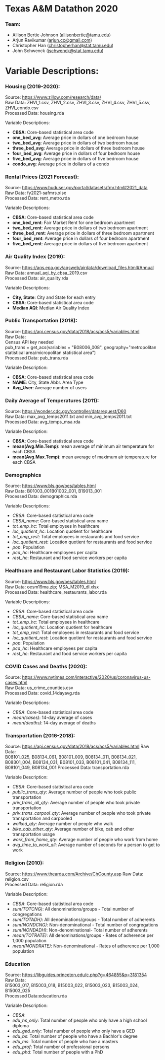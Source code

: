 # Texas A&M Datathon 2020

### Team: 
- Allison Bertie Johnson (allisonbertie@tamu.edu)
- Arjun Ravikumar (arjun.cc@gmail.com)
- Christopher Han (christopherhan@stat.tamu.edu)
- John Schwenck (jschwenck@stat.tamu.edu)

# Variable Descriptions:  

### Housing (2019-2020):

Source: https://www.zillow.com/research/data/  
Raw Data: ZHVI_1.csv, ZHVI_2.csv, ZHVI_3.csv, ZHVI_4.csv, ZHVI_5.csv, ZHVI_condo.csv  
Processed Data: housing.rda 

Variable Descriptions:

- **CBSA**: Core-based statistical area code 
- **one_bed_avg**: Average price in dollars of one bedroom house
- **two_bed_avg**: Average price in dollars of two bedroom house
- **three_bed_avg**: Average price in dollars of three bedroom house
- **four_bed_avg**: Average price in dollars of four bedroom house
- **five_bed_avg**: Average price in dollars of five bedroom house
- **condo_avg**: Average price in dollars of a condo

### Rental Prices (2021 Forecast):

Source: https://www.huduser.gov/portal/datasets/fmr.html#2021_data   
Raw Data: fy2021-safmrs.xlsx  
Processed Data: rent_metro.rda

Variable Descriptions:

- **CBSA**: Core-based statistical area code 
- **one_bed_rent**: Fair Market Rent for one bedroom apartment
- **two_bed_rent**: Average price in dollars of two bedroom apartment
- **three_bed_rent**: Average price in dollars of three bedroom apartment
- **four_bed_rent**: Average price in dollars of four bedroom apartment
- **five_bed_rent**: Average price in dollars of five bedroom apartment

### Air Quality Index (2019): 

Source: https://aqs.epa.gov/aqsweb/airdata/download_files.html#Annual   
Raw Data: annual_aqi_by_cbsa_2019.csv   
Processed Data: air_quality.rda   

Variable Descriptions:  

- **City, State**: City and State for each entry
- **CBSA**:  Core-based statistical area code 
- **Median AQI**: Median Air Quality Index

### Public Transportation (2018): 

Source: https://api.census.gov/data/2018/acs/acs5/variables.html    
Raw Data:     
Census API key needed    
pub_trans = get_acs(variables = "B08006_008", 
                    geography="metropolitan statistical area/micropolitan statistical area")    
Processed Data: pub_trans.rda   

Variable Description: 

- **CBSA**: Core-based statistical area code  
- **NAME**: City, State Abbr. Area Type 
- **Avg_User**: Average number of users   

### Daily Average of Temperatures (2011):

Source: https://wonder.cdc.gov/controller/datarequest/D60     
Raw Data: max_avg_temps2011.txt and min_avg_temps2011.txt     
Processed Data: avg_temps_msa.rda     

Variable Description:

- **CBSA**: Core-based statistical area code 
- **mean(Avg.Min.Temp)**: mean average of minimum air temperature for each CBSA 
- **mean(Avg.Max.Temp)**: mean average of maximum air temperature for each CBSA 

### Demographics

Source: https://www.bls.gov/oes/tables.html    
Raw Data: B01003_001B01002_001, B19013_001    
Processed Data: demographics.rda      

Variable Descriptions:

- *CBSA*: Core-based statistical area code
- *CBSA_name*: Core-based statistical area name
- *tot_emp_hc*: Total employees in healthcare
- *loc_quotient_hc*: Location quotient for healthcare
- *tot_emp_rest*: Total employees in restaurants and food service
- *loc_quotient_rest*: Location quotient for restaurants and food service
- *pop*: Population
- *pca_hc*: Healthcare employees per capita
- *rest_hc*: Restaurant and food service workers per capita

### Healthcare and Restaurant Labor Statistics (2019):

Source: https://www.bls.gov/oes/tables.html   
Raw Data: oesm19ma.zip; MSA_M2019_dl.xlsx   
Processed Data: healthcare_restaurants_labor.rda    

Variable Descriptions:

- *CBSA*: Core-based statistical area code
- *CBSA_name*: Core-based statistical area name
- *tot_emp_hc*: Total employees in healthcare
- *loc_quotient_hc*: Location quotient for healthcare
- *tot_emp_rest*: Total employees in restaurants and food service
- *loc_quotient_rest*: Location quotient for restaurants and food service
- *pop*: Population
- *pca_hc*: Healthcare employees per capita
- *rest_hc*: Restaurant and food service workers per capita

### COVID Cases and Deaths (2020):

Source: https://www.nytimes.com/interactive/2020/us/coronavirus-us-cases.html   
Raw Data: us_crime_counties.csv   
Processed Data: covid_14dayavg.rda    

Variable Descriptions:

- *CBSA*: Core-based statistical area code
- *mean(cases)*: 14-day average of cases
- *mean(deaths)*: 14-day average of deaths

### Transportation (2016-2018):

Source: https://api.census.gov/data/2018/acs/acs5/variables.html
Raw Data:   
B08101_025, B08134_061, B08101_009, B08134_011, B08134_021, B08301_004, B08134_031, B08101_033, B08101_041, B08134_111, B08101_049, B08134_001
Processed Data: transportation.rda  

Variable Description: 

- *CBSA*: Core-based statistical area code
- *public_trans_qty*: Average number of people who took public transportation
- *priv_trans_all_qty*: Average number of people who took private transportation
- *priv_trans_carpool_qty*: Average number of people who took private transportation and carpooled
- *walked_qty*: Average number of people who walk
- *bike_cab_other_qty*: Average number of bike, cab and other transportation usage
- *work_from_home_qty*: Average number of people who work from home
- *avg_time_to_work_all*: Average number of seconds for a person to get to work 

### Religion (2010):

Source: https://www.thearda.com/Archive/ChCounty.asp
Raw Data: religion.csv  
Processed Data: religion.rda  

Variable Description: 

- *CBSA*: Core-based statistical area code
- *sum(TOTCNG)*: All denominations/groups - Total number of congregations
- *sum(TOTADH)*: All denominations/groups - Total number of adherents 
- *sum(NONDCNG)*: Non-denominational - Total number of congregations
- *sum(NONDADH)*: Non-denominational- Total number of adherents
- *mean(TOTRATE)*:  All denominations/groups - Rates of adherence per 1,000 population
- *mean(NONDRATE)*: Non-denominational - Rates of adherence per 1,000 population

### Education

Source: https://libguides.princeton.edu/c.php?g=464855&p=3181354    
Raw Data:   
B15003_017, B15003_018, B15003_022, B15003_023, B15003_024, B15003_025     
Processed Data:education.rda    

Variable Description: 

- *CBSA*: 
- *edu_hs_only*: Total number of people who only have a high school diploma
- *edu_ged_only*: Total number of people who only have a GED 
- *edu_bs*: Total number of people who have a Bachlor's degree
- *edu_ms*: Total number of people who hae a masters
- *edu_prof*: Total number of professional persons
- *edu_phd*:  Total number of people with a PhD  
